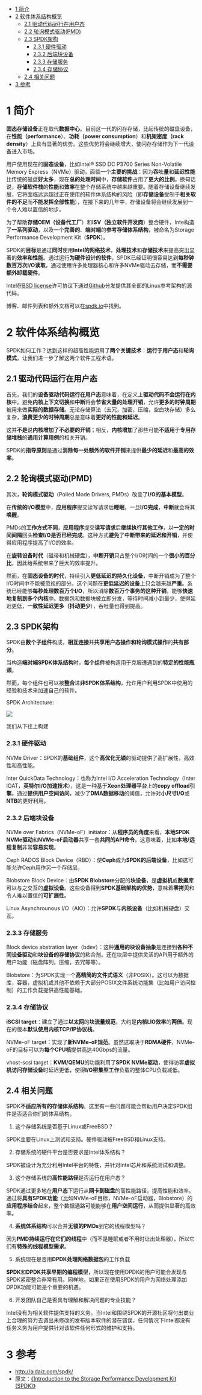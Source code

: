 
<!-- @import "[TOC]" {cmd="toc" depthFrom=1 depthTo=6 orderedList=false} -->

<!-- code_chunk_output -->

* [1 简介](#1-简介)
* [2 软件体系结构概览](#2-软件体系结构概览)
	* [2.1 驱动代码运行在用户态](#21-驱动代码运行在用户态)
	* [2.2 轮询模式驱动(PMD)](#22-轮询模式驱动pmd)
	* [2.3 SPDK架构](#23-spdk架构)
		* [2.3.1 硬件驱动](#231-硬件驱动)
		* [2.3.2 后端块设备](#232-后端块设备)
		* [2.3.3 存储服务](#233-存储服务)
		* [2.3.4 存储协议](#234-存储协议)
	* [2.4 相关问题](#24-相关问题)
* [3 参考](#3-参考)

<!-- /code_chunk_output -->

# 1 简介

**固态存储设备**正在取代**数据中心**。目前这一代的闪存存储，比起传统的磁盘设备，在**性能（performance**）、**功耗（power consumption**）和**机架密度（rack density**）上具有显著的优势。这些优势将会继续增大，使闪存存储作为下一代设备进入市场。

用户使用现在的**固态设备**，比如Intel® SSD DC P3700 Series Non\-Volatile Memory Express（NVMe）驱动，面临一个**主要的挑战**：因为**吞吐量**和**延迟性能**比传统的磁盘**好太多**，现在**总的处理时间**中，**存储软件**占用了**更大的比例**。换句话说，**存储软件栈**的**性能**和**效率**在整个存储系统中越来越重要。随着存储设备继续发展，它将面临远远超过正在使用的软件体系结构的风险（即**存储设备**受制于**相关软件的不足**而**不能发挥全部性能**），在接下来的几年中，存储设备将会继续发展到一个令人难以置信的地步。

为了帮助**存储OEM（设备代工厂**）和**ISV（独立软件开发商**）整合硬件，Inte构造了**一系列驱动**，以及一个**完善的**、**端对端**的**参考存储体系结构**，被命名为Storage Performance Development Kit（**SPDK**）。

SPDK的**目标**是通过**同时**使用**Intel的网络技术**，**处理技术**和**存储技术**来提高突出显著的**效率和性能**。通过运行**为硬件设计的软件**，SPDK已经证明很容易达到**每秒钟数百万次I/O读取**，通过使用许多处理器核心和许多NVMe驱动去存储，而**不需要额外卸载硬件**。

Intel在[BSD license](https://github.com/spdk/spdk/blob/master/LICENSE)许可协议下通过[Github](https://github.com/spdk)分发提供其全部的Linux参考架构的源代码。

博客、邮件列表和额外文档可以在[spdk.io](http://www.spdk.io/)中找到。

# 2 软件体系结构概览

SPDK如何工作？达到这样的超高性能运用了**两个关键技术**：**运行于用户态**和**轮询模式**。让我们进一步了解这两个软件工程术语。

## 2.1 驱动代码运行在用户态

首先，我们的**设备驱动代码运行在用户态**意味着，在定义上**驱动代码不会运行在内核**中。避免**内核上下文切换**和**中断**将会**节省大量的处理开销**，允许**更多的时钟周期**被用来做**实际的数据存储**。无论存储算法（去冗，加密，压缩，空白块存储）多么复杂，**浪费更少的时钟周期**总是意味着**更好的性能和延迟**。

这并**不是**说**内核增加了不必要的开销**；相反，**内核增加**了那些可能**不适用**于**专用存储堆栈**的**通用计算用例**的相关开销。

SPDK的**指导原则**是通过**消除每一处额外的软件开销**来提供**最少的延迟**和**最高的效率**。

## 2.2 轮询模式驱动(PMD)

其次，**轮询模式驱动**（Polled Mode Drivers, PMDs）改变了**I/O的基本模型**。

在**传统的I/O模型**中，**应用程序**提交读写请求后**睡眠**，一旦**I/O完成**，**中断**就会将其**唤醒**。

PMDs的**工作方式不同**，**应用程序**提交**读写请求**后**继续执行其他工作**，以**一定的时间间隔**回头**检查I/O是否已经完成**。这种方式**避免**了**中断带来的延迟和开销**，并使得应用程序提高了I/O的效率。

在**旋转设备时代**（磁带和机械硬盘），**中断开销**只占整个I/O时间的一个**很小的百分比**，因此给系统带来了巨大的效率提升。

然而，在**固态设备的时代**，持续引入**更低延迟的持久化设备**，中断开销成为了整个I/O时间中不能被忽视的部分。这个问题在**更低延迟的设备**上只会越来越**严重**。系统已经能够**每秒处理数百万个I/O**，所以消除**数百万个事务的这种开销**，能够**快速地复制到多个内核**中。数据包和数据块被立即分发，等待时间减小到最少，使得延迟更低，**一致性延迟更多（抖动更少**），吞吐量也得到提高。

## 2.3 SPDK架构

SPDK由**数个子组件**构成，**相互连接**并**共享用户态操作和轮询模式操作**的**共有部分**。

当构造**端对端SPDK体系结构**时，**每个组件**被构造用于克服遭遇到的**特定的性能瓶颈**。

然而，每个组件也可以被**整合**进**非SPDK体系结构**，允许用户利用SPDK中使用的经验和技术来加速自己的软件。

SPDK Architecture:

![](./images/2019-06-19-09-47-02.png)

我们从下往上构建

### 2.3.1 硬件驱动

NVMe Driver：SPDK的**基础组件**，这个**高优化无锁**的驱动提供了高扩展性，高效性和高性能。

Inter QuickData Technology：也称为Intel I/O Acceleration Technology（Inter IOAT，**英特尔I/O加速技术**），这是一种基于**Xeon处理器平台**上的**copy offload引擎**。通过**提供用户空间访问**，减少了**DMA数据移动**的阈值，允许对**小尺寸I/O**或**NTB**的更好利用。

### 2.3.2 后端块设备

NVMe over Fabrics（NVMe\-oF）initiator：从**程序员的角度**来看，**本地SPDK NVMe驱动**和**NVMe\-oF启动器**共享一套**共同的API命令**。这意味着，比如**本地/远程复制**非常**容易实现**。

Ceph RADOS Block Device（RBD）：使**Ceph**成为**SPDK的后端设备**，比如这可能允许Ceph用作另一个存储层。

Blobstore Block Device：由**SPDK Blobstore**分配的**块设备**，是**虚拟机**或**数据库**可以与之交互的**虚拟设备**。这些设备得到**SPDK基础架构的优势**，意味着**零拷贝**和令人难以置信的**可扩展性**。

Linux Asynchrounous I/O（AIO）：允许**SPDK**与**内核设备**（比如机械硬盘）交互。

### 2.3.3 存储服务

Block device abstration layer（bdev）：这种**通用的块设备抽象**是连接到**各种不同设备驱动**和**块设备的存储协议**的粘合剂。还在块层中提供灵活的API用于额外的用户功能（磁盘阵列，压缩，去冗等等）。

Blobstore：为SPDK实现一个**高精简的文件式语义**（非POSIX）。这可以为数据库，容器，虚拟机或其他不依赖于大部分POSIX文件系统功能集（比如用户访问控制）的工作负载提供高性能基础。

### 2.3.4 存储协议

**iSCSI target**：建立了通过**以太网**的**块流量规范**，大约是**内核LIO效率**的**两倍**。现在的版本**默认使用内核TCP/IP协议栈**。

NVMe\-oF target：实现了**新NVMe\-oF规范**。虽然这取决于**RDMA硬件**，NVMe\-oF的目标可以为**每个CPU核**提供高达40Gbps的流量。

vhost\-scsi target：**KVM/QEMU**的功能利用了**SPDK NVMe驱动**，使得访客**虚拟机访问存储设备**时延迟更低，使得**I/O密集型工作**负载的整体CPU负载减低。

## 2.4 相关问题

SPDK**不适应所有的存储体系结构**。这里有一些问题可能会帮助用户决定SPDK组件是否适合你们的体系结构。

1. 这个存储系统是否基于Linux或FreeBSD？

SPDK主要在Linux上测试和支持。硬件驱动被FreeBSD和Linux支持。

2. 存储系统的硬件平台是否要求是Intel体系结构？

SPDK被设计为充分利用Intel平台的特性，并针对Intel芯片和系统测试和调整。

3. 这个存储系统的**高性能路径**是否运行在用户态？

SPDK通过更多地在**用户态**下运行从**网卡到磁盘**的高性能路径，提高性能和效率。通过将**具有SPDK功能**（比如NVMe\-oF目标，NVMe\-oF启动器，Blobstore）的**应用程序结合**起来，整个数据通路可能能够在**用户空间运行**，从而提供显著的高效率。

4. **系统体系结构**可以合并**无锁的PMDs**到它的线程模型吗？

因为**PMD持续运行在它们的线程**中（而不是睡眠或者不用时让出处理器），所以它们有**特殊的线程模型需求**。

5. 系统现在是否用**DPDK处理网络数据包**的工作负载

**SPDK**和**DPDK共享早期的编程模型**，所以现在使用DPDK的用户可能会发现与SPDK紧密整合非常有用。同样地，如果正在使用SPDK的用户为网络处理添加DPDK功能可能是个重要的机遇。

6. 开发团队自己是否具有理解和解决问题的专业技能？

Intel没有为相关软件提供支持的义务。当Intel和围绕SPDK的开源社区将付出商业上合理的努力去调出未修改的发布版本软件的潜在错误，任何情况下Intel都没有任务义务为用户提供针对该软件任何形式的维护和支持。

# 3 参考

- http://aidaiz.com/spdk/
- 原文：[《Introduction to the Storage Performance Development Kit (SPDK)》](https://software.intel.com/en-us/articles/introduction-to-the-storage-performance-development-kit-spdk)